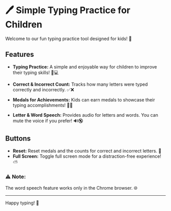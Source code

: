 # 🖊️ Simple Typing Practice for Children

Welcome to our fun typing practice tool designed for kids! 🌟

## Features

- **Typing Practice:** A simple and enjoyable way for children to improve their typing skills! 🧒💻

- **Correct & Incorrect Count:** Tracks how many letters were typed correctly and incorrectly. ✅❌

- **Medals for Achievements:** Kids can earn medals to showcase their typing accomplishments! 🥇🏅

- **Letter & Word Speech:** Provides audio for letters and words. You can mute the voice if you prefer! 🔊🔇

## Buttons

- **Reset:** Reset medals and the counts for correct and incorrect letters. 🔄
- **Full Screen:** Toggle full screen mode for a distraction-free experience! ⛅

### ⚠️ Note:
The word speech feature works only in the Chrome browser. 🌐

---

Happy typing! 🎉
